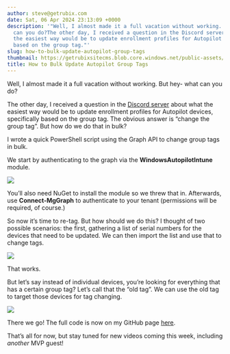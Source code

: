 ```yaml
---
author: steve@getrubix.com
date: Sat, 06 Apr 2024 23:13:09 +0000
description: '"Well, I almost made it a full vacation without working. But hey- what
  can you do?The other day, I received a question in the Discord server about what
  the easiest way would be to update enrollment profiles for Autopilot devices, specifically
  based on the group tag."'
slug: how-to-bulk-update-autopilot-group-tags
thumbnail: https://getrubixsitecms.blob.core.windows.net/public-assets/content/v1/thumbnails/how-to-bulk-update-autopilot-group-tags_thumbnail.jpg
title: How to Bulk Update Autopilot Group Tags
---
```


Well, I almost made it a full vacation without working. But hey- what can you do?

The other day, I received a question in the [Discord server](https://discord.gg/getrubix) about what the easiest way would be to update enrollment profiles for Autopilot devices, specifically based on the group tag. The obvious answer is “change the group tag”. But how do we do that in bulk?

I wrote a quick PowerShell script using the Graph API to change group tags in bulk.

We start by authenticating to the graph via the **WindowsAutopilotIntune** module.

![](https://getrubixsitecms.blob.core.windows.net/public-assets/content/v1/5dd365a31aa1fd743bc30b8e/71d4259b-0a06-4e73-be21-5e72ee4ba385/Screenshot+2024-04-06+190336.png)

You’ll also need NuGet to install the module so we threw that in. Afterwards, use **Connect-MgGraph** to authenticate to your tenant (permissions will be required, of course.)

So now it’s time to re-tag. But how should we do this? I thought of two possible scenarios: the first, gathering a list of serial numbers for the devices that need to be updated. We can then import the list and use that to change tags.

![](https://getrubixsitecms.blob.core.windows.net/public-assets/content/v1/5dd365a31aa1fd743bc30b8e/e059a59b-cf8a-4a53-ac0e-390c85870869/Screenshot+2024-04-06+190814.png)

That works.

But let’s say instead of individual devices, you’re looking for everything that has a certain group tag? Let’s call that the “old tag”. We can use the old tag to target those devices for tag changing.

![](https://getrubixsitecms.blob.core.windows.net/public-assets/content/v1/5dd365a31aa1fd743bc30b8e/64dabd7b-6e5d-4c7e-8cf8-e556d30c16dc/Screenshot+2024-04-06+190949.png)

There we go! The full code is now on my GitHub page [here](https://github.com/stevecapacity/IntunePowershell/blob/main/bulkGroupTagUpdate.ps1).

That’s all for now, but stay tuned for new videos coming this week, including _another_ MVP guest!